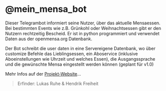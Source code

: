 # @mein_mensa_bot

Dieser Telegrambot informiert seine Nutzer, über das aktuelle Mensaessen.
Bei bestimmten Events wie z.B. Grünkohl oder Weihnachtsessen gibt er den Nutzern
rechtzeitig Bescheid. Er ist in python programmiert und verwendet Daten aus
der openmensa.org Datenbank.

Der Bot schreibt die user daten in eine Servereigene Datenbank, wo über customize Befehle das Lieblingsessen, ein Aboservice (inklusive Aboeinstellungen wie Uhrzeit und welches Essen), die Ausgangssprache und die gewünschte Mensa eingestellt werden können (geplant für v1.0)



Mehr Infos auf der [Projekt-Website](https://telebotter.github.io/mensabot)...


> Erfinder: Lukas Ruhe & Hendrik Freiheit
